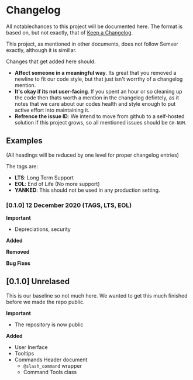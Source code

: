 # Changelog

All notablechances to this project will be documented here. The format is based on, but not exactly, that of [Keep a Changelog](https://keepachangelog.com/en/1.1.0/). 

This project, as mentioned in other documents, does not follow Semver exactly, although it is simillar.

Changes that get added here should: 
- **Affect someone in a meaningful way**. Its great that you removed a newline to fit our code style, but that just isn't worrthy of a changelog mention.
- **It's okay if its not user-facing**. If you spent an hour or so cleaning up the code then thats worth a mention in the changelog defintely, as it notes that we care about our codes health and style enough to put active effort into maintaining it.
- **Refrence the issue ID**: We intend to move from github to a self-hosted solution if this project grows, so all mentioned issues should be `GH-NUM`. 

## Examples
(All headings will be reduced by one level for proper changelog entries)

The tags are: 
- **LTS**: Long Term Support
- **EOL**: End of Life (No more support)
- **YANKED**: This should not be used in any production setting.

### [0.1.0] 12 December 2020 (TAGS, LTS, EOL)

**Important**
- Depreciations, security

**Added**

**Removed**

**Bug Fixes**

## [0.1.0] Unrelased
This is our baseline so not much here. We wanted to get this much finished before we made the repo public. 

**Important**
- The repository is now public

**Added**
- User Inerface
- Tooltips
- Commands Header document
    - `@slash_command` wrapper
    - Command Tools class